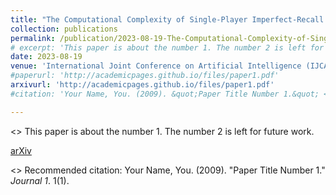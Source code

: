 ```yaml
---
title: "The Computational Complexity of Single-Player Imperfect-Recall Games"
collection: publications
permalink: /publication/2023-08-19-The-Computational-Complexity-of-Single-Player-Imperfect-Recall-Games
# excerpt: 'This paper is about the number 1. The number 2 is left for future work.'
date: 2023-08-19
venue: 'International Joint Conference on Artificial Intelligence (IJCAI) 2023'
#paperurl: 'http://academicpages.github.io/files/paper1.pdf'
arxivurl: 'http://academicpages.github.io/files/paper1.pdf'
#citation: 'Your Name, You. (2009). &quot;Paper Title Number 1.&quot; <i>Journal 1</i>. 1(1).'

---
```

<> This paper is about the number 1. The number 2 is left for future work.

<a href="../files/paper1.pdf">arXiv</a>

<> Recommended citation: Your Name, You. (2009). "Paper Title Number 1." <i>Journal 1</i>. 1(1).